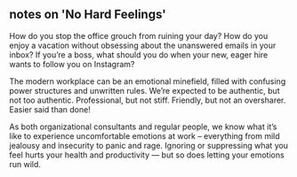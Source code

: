 ## notes on 'No Hard Feelings'

How do you stop the office grouch from ruining your day? How do you enjoy a vacation without obsessing about the unanswered emails in your inbox? If you’re a boss, what should you do when your new, eager hire wants to follow you on Instagram?

The modern workplace can be an emotional minefield, filled with confusing power structures and unwritten rules. We’re expected to be authentic, but not too authentic. Professional, but not stiff. Friendly, but not an oversharer. Easier said than done!

As both organizational consultants and regular people, we know what it’s like to experience uncomfortable emotions at work – everything from mild jealousy and insecurity to panic and rage. Ignoring or suppressing what you feel hurts your health and productivity — but so does letting your emotions run wild.

